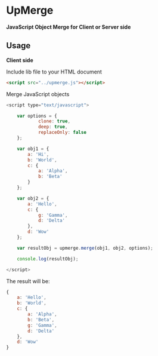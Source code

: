 # UpMerge
**JavaScript Object Merge for Client or Server side**

## Usage

**Client side**

Include lib file to your HTML document

```html
<script src="../upmerge.js"></script>
```

Merge JavaScript objects

```javascript
<script type="text/javascript">

	var options = {
			clone: true,
			deep: true,
			replaceOnly: false
	};

	var obj1 = {
		a: 'Hi',
		b: 'World',
		c: {
			a: 'Alpha',
			b: 'Beta'
		}
	};

	var obj2 = {
		a: 'Hello',
		c: {
			g: 'Gamma',
			d: 'Delta'
		},
		d: 'Wow'
	};

	var resultObj = upmerge.merge(obj1, obj2, options);

	console.log(resultObj);

</script>
```

The result will be:

```javascript
{
	a: 'Hello',
	b: 'World',
	c: {
		a: 'Alpha',
		b: 'Beta',
		g: 'Gamma',
		d: 'Delta'
	},
	d: 'Wow'
}
```
